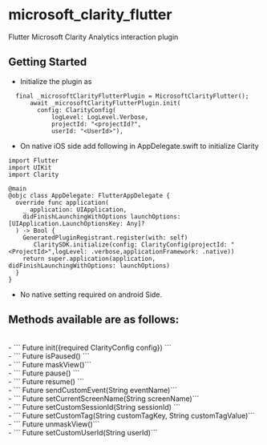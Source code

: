 # microsoft_clarity_flutter

Flutter Microsoft Clarity Analytics interaction plugin

## Getting Started

- Initialize the plugin as 
```
  final _microsoftClarityFlutterPlugin = MicrosoftClarityFlutter();
      await _microsoftClarityFlutterPlugin.init(
        config: ClarityConfig(
            logLevel: LogLevel.Verbose,
            projectId: "<projectId?",
            userId: "<UserId>"),
```
- On native iOS side  add following in AppDelegate.swift  to initialize  Clarity
```
import Flutter
import UIKit
import Clarity

@main
@objc class AppDelegate: FlutterAppDelegate {
  override func application(
    _ application: UIApplication,
    didFinishLaunchingWithOptions launchOptions: [UIApplication.LaunchOptionsKey: Any]?
  ) -> Bool {
    GeneratedPluginRegistrant.register(with: self)
       ClaritySDK.initialize(config: ClarityConfig(projectId: "<ProjectId>",logLevel: .verbose,applicationFramework: .native))
    return super.application(application, didFinishLaunchingWithOptions: launchOptions)
  }
}

```
- No native setting required on android Side.

## Methods available are as follows:
<br/>
-  ```  Future<bool> init({required ClarityConfig config}) ```
<br/>
-  ```  Future<bool> isPaused() ```
<br/>
- ``` Future<bool> maskView()```
<br/>
- ``` Future<bool> pause() ```
<br/>
- ```   Future<bool> resume() ```
<br/>
- ```   Future<bool> sendCustomEvent(String eventName)```
<br/>
- ```   Future<bool> setCurrentScreenName(String screenName)```
<br/>
- ```   Future<bool> setCustomSessionId(String sessionId) ```
<br/>
- ```   Future<bool> setCustomTag(String customTagKey, String customTagValue)```
<br/>
- ```   Future<bool> unmaskView()```
<br/>
- ``` Future<bool> setCustomUserId(String userId)```
